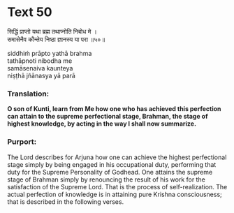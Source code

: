 # Text 50

सिद्धिं प्राप्तो यथा ब्रह्म तथाप्नोति निबोध मे ।  
समासेनैव कौन्तेय निष्ठा ज्ञानस्य या परा ॥५०॥

siddhiḿ prāpto yathā brahma  
tathāpnoti nibodha me  
samāsenaiva kaunteya  
niṣṭhā jñānasya yā parā



### Translation:

**O son of Kunti, learn from Me how one who has achieved this perfection can attain to the supreme perfectional stage, Brahman, the stage of highest knowledge, by acting in the way I shall now summarize.**

### Purport:

The Lord describes for Arjuna how one can achieve the highest perfectional stage simply by being engaged in his occupational duty, performing that duty for the Supreme Personality of Godhead. One attains the supreme stage of Brahman simply by renouncing the result of his work for the satisfaction of the Supreme Lord. That is the process of self-realization. The actual perfection of knowledge is in attaining pure Krishna consciousness; that is described in the following verses.